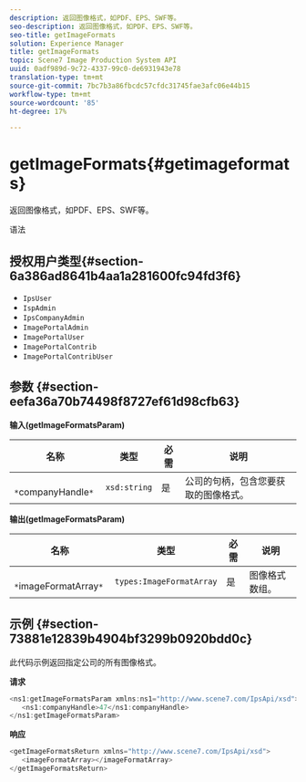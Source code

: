 ```yaml
---
description: 返回图像格式，如PDF、EPS、SWF等。
seo-description: 返回图像格式，如PDF、EPS、SWF等。
seo-title: getImageFormats
solution: Experience Manager
title: getImageFormats
topic: Scene7 Image Production System API
uuid: 0adf989d-9c72-4337-99c0-de6931943e78
translation-type: tm+mt
source-git-commit: 7bc7b3a86fbcdc57cfdc31745fae3afc06e44b15
workflow-type: tm+mt
source-wordcount: '85'
ht-degree: 17%

---
```



# getImageFormats{#getimageformats}

返回图像格式，如PDF、EPS、SWF等。

语法

## 授权用户类型{#section-6a386ad8641b4aa1a281600fc94fd3f6}

* `IpsUser`
* `IspAdmin`
* `IpsCompanyAdmin`
* `ImagePortalAdmin`
* `ImagePortalUser`
* `ImagePortalContrib`
* `ImagePortalContribUser`

## 参数 {#section-eefa36a70b74498f8727ef61d98cfb63}

**输入(getImageFormatsParam)**

| 名称 | 类型 | 必需 | 说明 |
|---|---|---|---|
| ` *`companyHandle`*` | `xsd:string` | 是 | 公司的句柄，包含您要获取的图像格式。 |

**输出(getImageFormatsParam)**

| 名称 | 类型 | 必需 | 说明 |
|---|---|---|---|
| ` *`imageFormatArray`*` | `types:ImageFormatArray` | 是 | 图像格式数组。 |

## 示例 {#section-73881e12839b4904bf3299b0920bdd0c}

此代码示例返回指定公司的所有图像格式。

**请求**

```java
<ns1:getImageFormatsParam xmlns:ns1="http://www.scene7.com/IpsApi/xsd">
   <ns1:companyHandle>47</ns1:companyHandle>
</ns1:getImageFormatsParam>
```

**响应**

```java
<getImageFormatsReturn xmlns="http://www.scene7.com/IpsApi/xsd">
   <imageFormatArray></imageFormatArray>
</getImageFormatsReturn>
```

